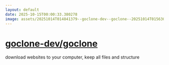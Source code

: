 ```yaml
---
layout: default
date: 2025-10-15T00:00:33.380278
image: assets/20251014T014841379--goclone-dev--goclone--20251014T015630670--cropped.png
---
```


# [goclone-dev/goclone](https://github.com/goclone-dev/goclone)

download websites to your computer, keep all files and structure
